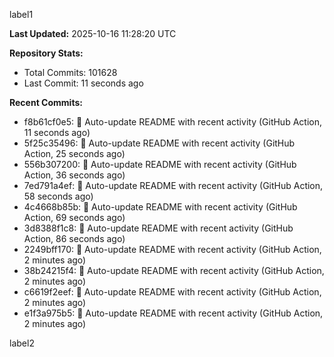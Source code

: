 
label1 
<!-- ACTIVITY_START -->
**Last Updated:** 2025-10-16 11:28:20 UTC

**Repository Stats:**
- Total Commits: 101628
- Last Commit: 11 seconds ago

**Recent Commits:**
- f8b61cf0e5: 🤖 Auto-update README with recent activity (GitHub Action, 11 seconds ago)
- 5f25c35496: 🤖 Auto-update README with recent activity (GitHub Action, 25 seconds ago)
- 556b307200: 🤖 Auto-update README with recent activity (GitHub Action, 36 seconds ago)
- 7ed791a4ef: 🤖 Auto-update README with recent activity (GitHub Action, 58 seconds ago)
- 4c4668b85b: 🤖 Auto-update README with recent activity (GitHub Action, 69 seconds ago)
- 3d8388f1c8: 🤖 Auto-update README with recent activity (GitHub Action, 86 seconds ago)
- 2249bff170: 🤖 Auto-update README with recent activity (GitHub Action, 2 minutes ago)
- 38b24215f4: 🤖 Auto-update README with recent activity (GitHub Action, 2 minutes ago)
- c6619f2eef: 🤖 Auto-update README with recent activity (GitHub Action, 2 minutes ago)
- e1f3a975b5: 🤖 Auto-update README with recent activity (GitHub Action, 2 minutes ago)
<!-- ACTIVITY_END -->

label2
